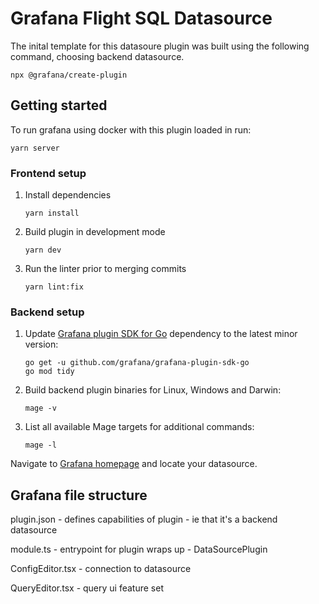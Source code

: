 # Grafana Flight SQL Datasource

The inital template for this datasoure plugin was built using the following command, choosing backend datasource.

`npx @grafana/create-plugin`

## Getting started

To run grafana using docker with this plugin loaded in run:

`yarn server`

### Frontend setup

1. Install dependencies

   `yarn install`

2. Build plugin in development mode

   `yarn dev`

3. Run the linter prior to merging commits

   `yarn lint:fix`

### Backend setup

1. Update [Grafana plugin SDK for Go](https://grafana.com/docs/grafana/latest/developers/plugins/backend/grafana-plugin-sdk-for-go/) dependency to the latest minor version:

   ```
   go get -u github.com/grafana/grafana-plugin-sdk-go
   go mod tidy
   ```

2. Build backend plugin binaries for Linux, Windows and Darwin:

   `mage -v`

3. List all available Mage targets for additional commands:

   `mage -l`

Navigate to [Grafana homepage](http://localhost:3000/) and locate your datasource.

## Grafana file structure

plugin.json - defines capabilities of plugin - ie that it's a backend datasource

module.ts - entrypoint for plugin wraps up - DataSourcePlugin

ConfigEditor.tsx - connection to datasource

QueryEditor.tsx - query ui feature set
